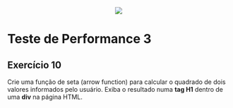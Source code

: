 <p align="center">
    <img src="https://www.infnet.edu.br/infnet/wp-content/themes/infnet.homepage//assets/img/LogoInfnetRodape.png"/>
</p>

# Teste de Performance 3

## Exercício 10

Crie uma função de seta (arrow function) para calcular o quadrado de dois valores informados pelo usuário. Exiba o resultado numa **tag H1** dentro de uma **div** na página HTML.
